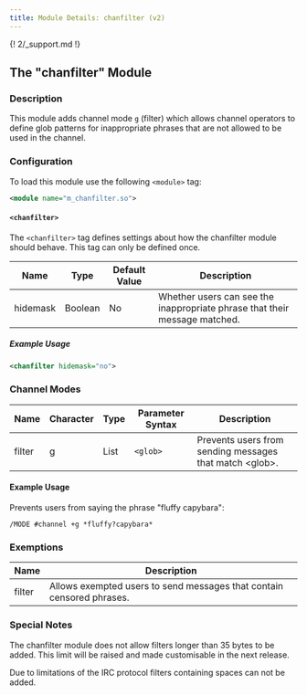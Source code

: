 ```yaml
---
title: Module Details: chanfilter (v2)
---
```


{! 2/_support.md !}

## The "chanfilter" Module

### Description

This module adds channel mode `g` (filter) which allows channel operators to define glob patterns for inappropriate phrases that are not allowed to be used in the channel.

### Configuration

To load this module use the following `<module>` tag:

```xml
<module name="m_chanfilter.so">
```

#### `<chanfilter>`

The `<chanfilter>` tag defines settings about how the chanfilter module should behave. This tag can only be defined once.

Name     | Type    | Default Value | Description
-------- | ------- | ------------- | -----------
hidemask | Boolean | No            | Whether users can see the inappropriate phrase that their message matched.

##### Example Usage

```xml
<chanfilter hidemask="no">
```

### Channel Modes

Name   | Character | Type | Parameter Syntax | Description
------ | --------- | ---- | ---------------- | -----------
filter | g         | List | `<glob>`         | Prevents users from sending messages that match &lt;glob&gt;.

#### Example Usage

Prevents users from saying the phrase "fluffy capybara":

```plaintext
/MODE #channel +g *fluffy?capybara*
```

### Exemptions

Name   | Description
------ | -----------
filter | Allows exempted users to send messages that contain censored phrases.

### Special Notes

The chanfilter module does not allow filters longer than 35 bytes to be added. This limit will be raised and made customisable in the next release.

Due to limitations of the IRC protocol filters containing spaces can not be added.
